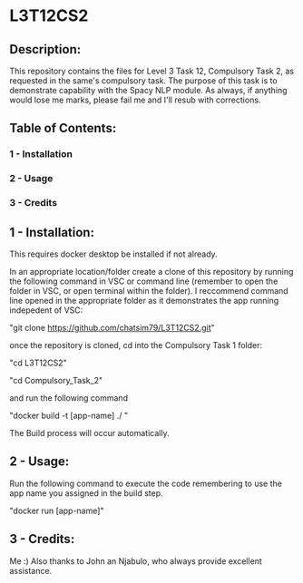 # L3T12CS2

## Description:

This repository contains the files for Level 3 Task 12,
Compulsory Task 2, as requested in the same's compulsory 
task. The purpose of this task is to demonstrate capability 
with the Spacy NLP module. As always, if anything would 
lose me marks, please fail me and I'll resub with 
corrections.

## Table of Contents:

### 1 - Installation
### 2 - Usage
### 3 - Credits

## 1 - Installation:

This requires docker desktop be installed if not already.

In an appropriate location/folder create a clone of this repository 
by running the following command in VSC or command line (remember to 
open the folder in VSC, or open terminal within the folder). I reccommend 
command line opened in the appropriate folder as it demonstrates the app 
running indepedent of VSC:

"git clone https://github.com/chatsim79/L3T12CS2.git"

once the repository is cloned, cd into the Compulsory Task 1 folder:

"cd L3T12CS2"

"cd Compulsory_Task_2"

and run the following command

"docker build -t [app-name] ./ "

The Build process will occur automatically.

## 2 - Usage:

Run the following command to execute the code remembering to use the
app name you assigned in the build step.

"docker run [app-name]"

## 3 - Credits: 

Me :) Also thanks to John an Njabulo, who always provide excellent
assistance.
